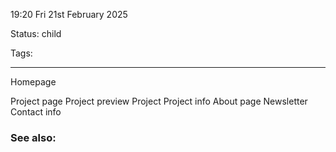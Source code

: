 19:20 Fri 21st February 2025

Status: child

Tags: 

------------------------------------
Homepage
	
Project page
	Project preview
	Project
	Project info
About page
	Newsletter
	Contact info

### See also: